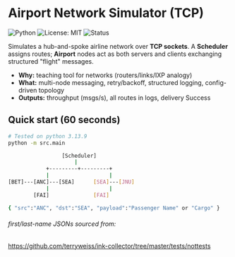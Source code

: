 # Airport Network Simulator (TCP)
![Python](https://img.shields.io/badge/python-3.13+-blue.svg)
![License: MIT](https://img.shields.io/badge/License-MIT-yellow.svg)
![Status](https://img.shields.io/badge/status-active-success.svg)

Simulates a hub-and-spoke airline network over **TCP sockets**. A **Scheduler** assigns routes; **Airport** nodes act as both servers and clients exchanging structured "flight" messages.

- **Why:** teaching tool for networks (routers/links/IXP analogy)
- **What:** multi-node messaging, retry/backoff, structured logging, config-driven topology
- **Outputs:** throughput (msgs/s), all routes in logs, delivery Success

## Quick start (60 seconds)

```bash
# Tested on python 3.13.9
python -m src.main

                 [Scheduler]
                     |
            +---------+---------+
            |                   |
[BET]---[ANC]---[SEA]      [SEA]---[JNU]
            |                   | 
        [FAI]              [FAI]

{ "src":"ANC", "dst":"SEA", "payload":"Passenger Name" or "Cargo" }
 ```

###### first/last-name JSONs sourced from: 
https://github.com/terryweiss/ink-collector/tree/master/tests/nottests
